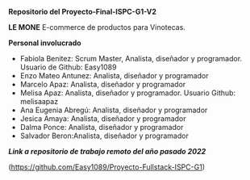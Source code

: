 
**Repositorio del Proyecto-Final-ISPC-G1-V2**

**LE MONE** E-commerce de productos para Vinotecas.

**Personal involucrado**

- Fabiola Benitez: Scrum Master, Analista, diseñador y programador. Usuario de Github: Easy1089
- Enzo Mateo Antunez: Analista, diseñador y programador
- Marcelo Apaz: Analista, diseñador y programador
- Melisa Apaz: Analista, diseñador y programador. Usuario Github: melisaapaz 
- Ana Eugenia Abregú: Analista, diseñador y programador
- Jesica Amaya: Analista, diseñador y programador
- Dalma Ponce: Analista, diseñador y programador
- Salvador Beron:Analista, diseñador y programador

***Link a repositorio de trabajo remoto del año pasado 2022*** 

(https://github.com/Easy1089/Proyecto-Fullstack-ISPC-G1) 


